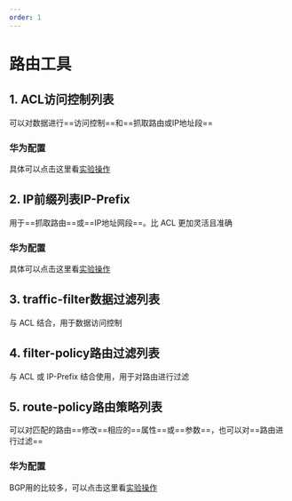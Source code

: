 ```yaml
---
order: 1
---
```


# 路由工具

## 1. ACL访问控制列表

可以对数据进行==访问控制==和==抓取路由或IP地址段==

### 华为配置

具体可以点击这里看[实验操作](../../huawei/七、ACL配置、IP前缀列表配置.md)

## 2. IP前缀列表IP-Prefix

用于==抓取路由==或==IP地址网段==。比 ACL 更加灵活且准确

### 华为配置

具体可以点击这里看[实验操作](../../huawei/七、ACL配置、IP前缀列表配置.md)

## 3. traffic-filter数据过滤列表

与 ACL 结合，用于数据访问控制

## 4. filter-policy路由过滤列表

与 ACL 或 IP-Prefix 结合使用，用于对路由进行过滤

## 5. route-policy路由策略列表

可以对匹配的路由==修改==相应的==属性==或==参数==，也可以对==路由进行过滤==

### 华为配置

BGP用的比较多，可以点击这里看[实验操作](../../huawei/十一、BGP路由协议配置.md)